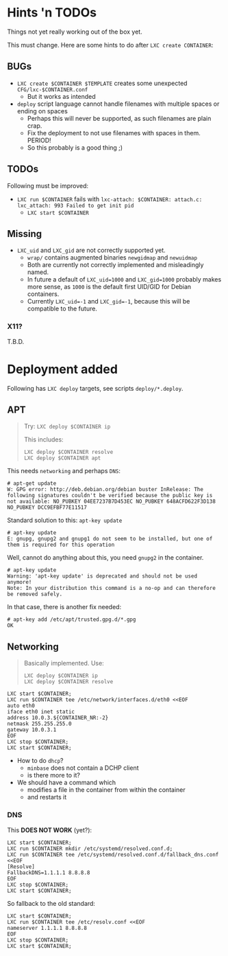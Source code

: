 # Hints 'n TODOs

Things not yet really working out of the box yet.

This must change.  Here are some hints to do after `LXC create CONTAINER`:

## BUGs

- `LXC create $CONTAINER $TEMPLATE` creates some unexpected `CFG/lxc-$CONTAINER.conf`
  - But it works as intended
- `deploy` script language cannot handle filenames with multiple spaces or ending on spaces
  - Perhaps this will never be supported, as such filenames are plain crap.
  - Fix the deployment to not use filenames with spaces in them.  PERIOD!
  - So this probably is a good thing ;)


## TODOs

Following must be improved:

- `LXC run $CONTAINER` fails with `lxc-attach: $CONTAINER: attach.c: lxc_attach: 993 Failed to get init pid`
  - `LXC start $CONTAINER`

## Missing

- `LXC_uid` and `LXC_gid` are not correctly supported yet.
  - `wrap/` contains augmented binaries `newgidmap` and `newuidmap`
  - Both are currently not correctly implemented and misleadingly named.
  - In future a default of `LXC_uid=1000` and `LXC_gid=1000` probably makes more sense,
    as `1000` is the default first UID/GID for Debian containers.
  - Currently `LXC_uid=-1` and `LXC_gid=-1`, because this will be compatible to the future.


### X11?

T.B.D.



# Deployment added

Following has `LXC deploy` targets, see scripts `deploy/*.deploy`.

## APT

> Try: `LXC deploy $CONTAINER ip`
>
> This includes:
>
>     LXC deploy $CONTAINER resolve
>     LXC deploy $CONTAINER apt

This needs `networking` and perhaps `DNS`:

```
# apt-get update
W: GPG error: http://deb.debian.org/debian buster InRelease: The following signatures couldn't be verified because the public key is not available: NO_PUBKEY 04EE7237B7D453EC NO_PUBKEY 648ACFD622F3D138 NO_PUBKEY DCC9EFBF77E11517
```

Standard solution to this: `apt-key update`

```
# apt-key update
E: gnupg, gnupg2 and gnupg1 do not seem to be installed, but one of them is required for this operation
```

Well, cannot do anything about this, you need `gnupg2` in the container.

```
# apt-key update
Warning: 'apt-key update' is deprecated and should not be used anymore!
Note: In your distribution this command is a no-op and can therefore be removed safely.
```

In that case, there is another fix needed:

```
# apt-key add /etc/apt/trusted.gpg.d/*.gpg
OK
```

## Networking

> Basically implemented.  Use:
>
>     LXC deploy $CONTAINER ip
>     LXC deploy $CONTAINER resolve

```
LXC start $CONTAINER;
LXC run $CONTAINER tee /etc/network/interfaces.d/eth0 <<EOF
auto eth0
iface eth0 inet static
address 10.0.3.${CONTAINER_NR:-2}
netmask 255.255.255.0
gateway 10.0.3.1
EOF
LXC stop $CONTAINER;
LXC start $CONTAINER;
```

- How to do `dhcp`?
  - `minbase` does not contain a DCHP client
  - is there more to it?
- We should have a command which
  - modifies a file in the container from within the container
  - and restarts it

### DNS

This **DOES NOT WORK** (yet?):

```
LXC start $CONTAINER;
LXC run $CONTAINER mkdir /etc/systemd/resolved.conf.d;
LXC run $CONTAINER tee /etc/systemd/resolved.conf.d/fallback_dns.conf <<EOF
[Resolve]
FallbackDNS=1.1.1.1 8.8.8.8
EOF
LXC stop $CONTAINER;
LXC start $CONTAINER;
```

So fallback to the old standard:

```
LXC start $CONTAINER;
LXC run $CONTAINER tee /etc/resolv.conf <<EOF
nameserver 1.1.1.1 8.8.8.8
EOF
LXC stop $CONTAINER;
LXC start $CONTAINER;
```
